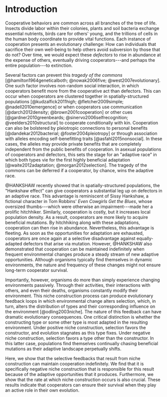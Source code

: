 
# Introduction

Cooperative behaviors are common across all branches of the tree of life.
Insects divide labor within their colonies, plants and soil bacteria exchange essential nutrients, birds care for others' young, and the trillions of cells in the human body coordinate to provide vital functions.
Each instance of cooperation presents an evolutionary challenge: How can individuals that sacrifice their own well-being to help others avoid subversion by those that do not? Over time, we would expect these *defectors* to rise in abundance at the expense of others, eventually driving cooperators---and perhaps the entire population---to extinction.

Several factors can prevent this *tragedy of the commons* [@hamilton1964geneticalboth; @nowak2006five; @west2007evolutionary].
One such factor involves non-random social interaction, in which cooperators benefit more from the cooperative act than defectors.
This can occur when cooperators are clustered together in spatially-structured populations [@kudzalfick2011high; @fletcher2009simple; @nadell2010emergence] or when cooperators use communication [@darch2012density; @brown2001cooperation] or other cues [@gardner2010greenbeards; @sinervo2006selfrecognition; @veelders2010structural] to cooperate conditionally with kin.
Cooperation can also be bolstered by pleiotropic connections to personal benefits [@dandekar2012bacterial; @foster2004pleiotropy] or through association with alleles encoding self-benefitting traits [@asfahl2015nonsocial].
In these cases, the alleles may provide private benefits that are completely independent from the public benefits of cooperation.
In asexual populations of cooperators and defectors, this sets the stage for an "adaptive race" in which both types vie for the first highly beneficial adaptation [@waite2012adaptation; @morgan2012selection].
The tragedy of the commons can be deferred if a cooperator, by chance, wins the adaptive race.

@HANKSHAW recently showed that in spatially-structured populations, the "Hankshaw effect" can give cooperators a substantial leg up on defectors in an adaptive race.
This advantage is reminiscent of Sissy Hankshaw, a fictional character in Tom Robbins' *Even Cowgirls Get the Blues*, whose oversized thumbs---which were otherwise an impairment---made her a prolific hitchhiker.
Similarly, cooperation is costly, but it increases local population density.
As a result, cooperators are more likely to acquire beneficial mutations.
By hitchhiking along with these adaptations, cooperation can then rise in abundance.
Nevertheless, this advantage is fleeting.
As soon as the opportunities for adaptation are exhausted, cooperators are once again at a selective disadvantage against equally-adapted defectors that arise via mutation.
However, @HANKSHAW also demonstrated that cooperation can be maintained indefinitely when frequent environmental changes produce a steady stream of new adaptive opportunities.
Although organisms typically find themselves in dynamic environments, the nature and frequency of these changes might not ensure long-term cooperator survival.

Importantly, however, organisms do more than simply experience changing environments passively.
Through their activities, their interactions with others, and even their deaths, organisms constantly modify their environment.
This niche construction process can produce evolutionary feedback loops in which environmental change alters selection, which, in turn, alters the distribution of types and their corresponding influence on the environment [@odling2003niche].
The nature of this feedback can have dramatic evolutionary consequences.
One critical distinction is whether the constructing type or some other type is most adapted in the resulting environment.
Under positive niche construction, selection favors the constructor, and evolution stagnates as this type fixes.
Under negative niche construction, selection favors a type other than the constructor.
In this latter case, populations find themselves continually chasing beneficial mutations as their adaptive landscape perpetually shifts.

Here, we show that the selective feedbacks that result from niche construction can maintain cooperation indefinitely.
We find that it is specifically negative niche construction that is responsible for this result because of the adaptive opportunities that it produces.
Furthermore, we show that the rate at which niche construction occurs is also crucial.
These results indicate that cooperators can ensure their survival when they play an active role in their own evolution.

